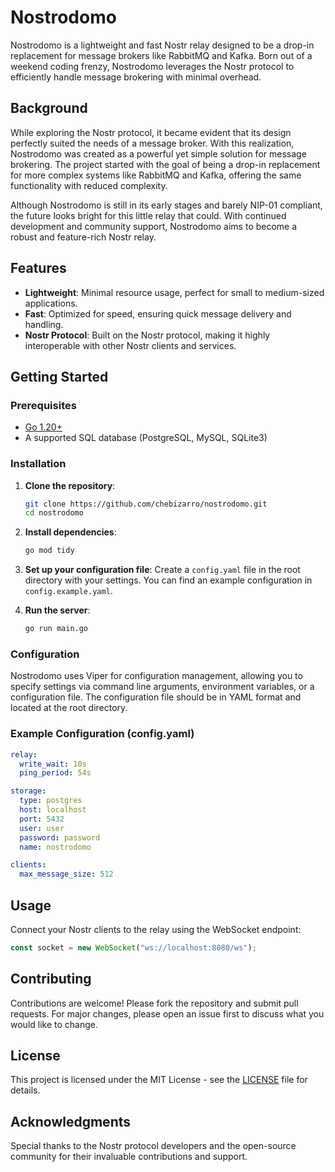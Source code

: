 # Nostrodomo

Nostrodomo is a lightweight and fast Nostr relay designed to be a drop-in replacement for message brokers like RabbitMQ and Kafka. Born out of a weekend coding frenzy, Nostrodomo leverages the Nostr protocol to efficiently handle message brokering with minimal overhead.

## Background

While exploring the Nostr protocol, it became evident that its design perfectly suited the needs of a message broker. With this realization, Nostrodomo was created as a powerful yet simple solution for message brokering. The project started with the goal of being a drop-in replacement for more complex systems like RabbitMQ and Kafka, offering the same functionality with reduced complexity.

Although Nostrodomo is still in its early stages and barely NIP-01 compliant, the future looks bright for this little relay that could. With continued development and community support, Nostrodomo aims to become a robust and feature-rich Nostr relay.

## Features

- **Lightweight**: Minimal resource usage, perfect for small to medium-sized applications.
- **Fast**: Optimized for speed, ensuring quick message delivery and handling.
- **Nostr Protocol**: Built on the Nostr protocol, making it highly interoperable with other Nostr clients and services.

## Getting Started

### Prerequisites

- [Go 1.20+](https://golang.org/dl/)
- A supported SQL database (PostgreSQL, MySQL, SQLite3)

### Installation

1. **Clone the repository**:
    ```bash
    git clone https://github.com/chebizarro/nostrodomo.git
    cd nostrodomo
    ```

2. **Install dependencies**:
    ```bash
    go mod tidy
    ```

3. **Set up your configuration file**:
    Create a `config.yaml` file in the root directory with your settings. You can find an example configuration in `config.example.yaml`.

4. **Run the server**:
    ```bash
    go run main.go
    ```

### Configuration

Nostrodomo uses Viper for configuration management, allowing you to specify settings via command line arguments, environment variables, or a configuration file. The configuration file should be in YAML format and located at the root directory.

### Example Configuration (config.yaml)

```yaml
relay:
  write_wait: 10s
  ping_period: 54s

storage:
  type: postgres
  host: localhost
  port: 5432
  user: user
  password: password
  name: nostrodomo

clients:
  max_message_size: 512
```

## Usage

Connect your Nostr clients to the relay using the WebSocket endpoint:

```javascript
const socket = new WebSocket("ws://localhost:8080/ws");
```

## Contributing

Contributions are welcome! Please fork the repository and submit pull requests. For major changes, please open an issue first to discuss what you would like to change.

## License

This project is licensed under the MIT License - see the [LICENSE](LICENSE) file for details.

## Acknowledgments

Special thanks to the Nostr protocol developers and the open-source community for their invaluable contributions and support.

